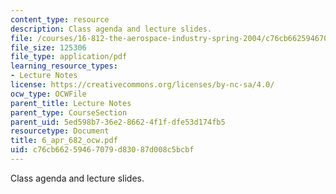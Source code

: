 ```yaml
---
content_type: resource
description: Class agenda and lecture slides.
file: /courses/16-812-the-aerospace-industry-spring-2004/c76cb66259467079d83087d008c5bcbf_6_apr_682_ocw.pdf
file_size: 125306
file_type: application/pdf
learning_resource_types:
- Lecture Notes
license: https://creativecommons.org/licenses/by-nc-sa/4.0/
ocw_type: OCWFile
parent_title: Lecture Notes
parent_type: CourseSection
parent_uid: 5ed598b7-36e2-8662-4f1f-dfe53d174fb5
resourcetype: Document
title: 6_apr_682_ocw.pdf
uid: c76cb662-5946-7079-d830-87d008c5bcbf
---
```

Class agenda and lecture slides.